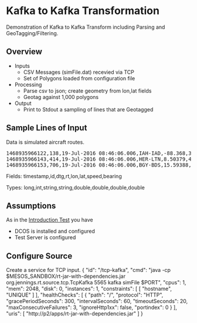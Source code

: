 # Kafka to Kafka Transformation

Demonstration of Kafka to Kafka Transform including Parsing and GeoTagging/Filtering.

## Overview
- Inputs
  - CSV Messages (simFile.dat) recevied via TCP
  - Set of Polygons loaded from configuration file
- Processing 
  - Parse csv to json; create geometry from lon,lat fields
  - Geotag against 1,000 polygons 
- Output
  - Print to Stdout a sampling of lines that are Geotagged
  
## Sample Lines of Input

Data is simulated aircraft routes. 

<pre>
1468935966122,138,19-Jul-2016 08:46:06.006,IAH-IAD,-88.368,34.02488,238.75427650928157,57.53489
1468935966143,414,19-Jul-2016 08:46:06.006,HER-LTN,8.50379,47.76283,294.168437230936,-50.95271
1468935966153,706,19-Jul-2016 08:46:06.006,BGY-BDS,15.59388,42.23651,240.7438369021059,131.03384
</pre>

Fields:
timestamp,id,dtg,rt,lon,lat,speed,bearing

Types:
long,int,string,string,double,double,double,double

## Assumptions 

As in the [Introduction Test](IntroTest.md) you have
- DCOS is installed and configured
- Test Server is configured 

## Configure Source

Create a service for TCP input.
{
  "id": "/tcp-kafka",
  "cmd": "java -cp $MESOS_SANDBOX/rt-jar-with-dependencies.jar org.jennings.rt.source.tcp.TcpKafka 5565 kafka simFile $PORT",
  "cpus": 1,
  "mem": 2048,
  "disk": 0,
  "instances": 1,
  "constraints": [
    [
      "hostname",
      "UNIQUE"
    ]
  ],
  "healthChecks": [
    {
      "path": "/",
      "protocol": "HTTP",
      "gracePeriodSeconds": 300,
      "intervalSeconds": 60,
      "timeoutSeconds": 20,
      "maxConsecutiveFailures": 3,
      "ignoreHttp1xx": false,
      "portindex": 0
    }
  ],
  "uris": [
    "http://p2/apps/rt-jar-with-dependencies.jar"
  ]
}


